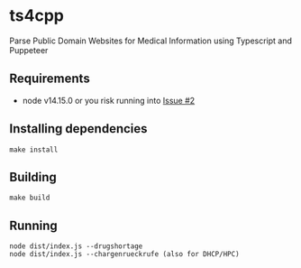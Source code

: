# ts4cpp
Parse Public Domain Websites for Medical Information using Typescript and Puppeteer

## Requirements
* node v14.15.0 or you risk running into [Issue #2](https://github.com/zdavatz/ts4cpp/issues/2)

## Installing dependencies

```
make install
```

## Building

```
make build
```

## Running

```
node dist/index.js --drugshortage
node dist/index.js --chargenrueckrufe (also for DHCP/HPC)
```
